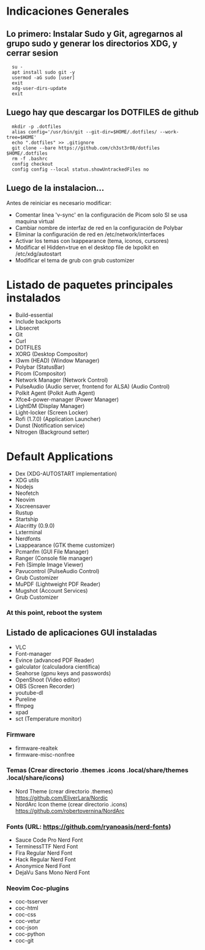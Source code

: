# Indicaciones Generales

## Lo primero: Instalar Sudo y Git, agregarnos al grupo sudo y generar los directorios XDG, y cerrar sesion
      su -
      apt install sudo git -y
      usermod -aG sudo [user]
      exit
      xdg-user-dirs-update
      exit

## Luego hay que descargar los DOTFILES de github
      mkdir -p .dotfiles
      alias config='/usr/bin/git --git-dir=$HOME/.dotfiles/ --work-tree=$HOME'
      echo ".dotfiles" >> .gitignore
      git clone --bare https://github.com/ch3st3r08/dotfiles $HOME/.dotfiles
      rm -f .bashrc
      config checkout
      config config --local status.showUntrackedFiles no

## Luego de la instalacion...
Antes de reiniciar es necesario modificar:
- Comentar linea 'v-sync' en la configuración de Picom solo SI se usa maquina virtual
- Cambiar nombre de interfaz de red en la configuración de Polybar
- Eliminar la configuración de red en /etc/network/interfaces
- Activar los temas con lxappearance (tema, iconos, cursores)
- Modificar el Hidden=true en el desktop file de lxpolkit en /etc/xdg/autostart
- Modificar el tema de grub con grub customizer

# Listado de paquetes principales instalados
- Build-essential
- Include backports
- Libsecret
- Git
- Curl
- DOTFILES
- XORG (Desktop Compositor)
- I3wm (HEAD) (Window Manager)
- Polybar (StatusBar)
- Picom (Compositor)
- Network Manager (Network Control)
- PulseAudio (Audio server, frontend for ALSA) (Audio Control)
- Polkit Agent (Polkit Auth Agent)
- Xfce4-power-manager (Power Manager)
- LightDM (Display Manager)
- Light-locker (Screen Locker)
- Rofi (1.7.0) (Application Launcher)
- Dunst (Notification service)
- Nitrogen (Background setter)

# Default Applications
- Dex (XDG-AUTOSTART implementation)
- XDG utils
- Nodejs
- Neofetch
- Neovim
- Xscreensaver
- Rustup
- Startship
- Alacritty (0.9.0)
- Lxterminal
- Nerdfonts
- Lxappearance (GTK theme customizer)
- Pcmanfm (GUI File Manager)
- Ranger (Console file manager)
- Feh (Simple Image Viewer)
- Pavucontrol (PulseAudio Control)
- Grub Customizer
- MuPDF (Lightweight PDF Reader)
- Mugshot (Account Services)
- Grub Customizer

### At this point, reboot the system

## Listado de aplicaciones GUI instaladas
- VLC
- Font-manager
- Evince (advanced PDF Reader)
- galculator (calculadora científica)
- Seahorse (gpnu keys and passwords)
- OpenShoot (Video editor)
- OBS (Screen Recorder)
- youtube-dl
- Pureline
- ffmpeg
- xpad
- sct (Temperature monitor)

### Firmware 
- firmware-realtek
- firmware-misc-nonfree

### Temas (Crear directorio .themes .icons .local/share/themes .local/share/icons)
- Nord Theme (crear directorio .themes) https://github.com/EliverLara/Nordic
- NordArc Icon theme (crear directorio .icons) https://github.com/robertovernina/NordArc


### Fonts (URL: https://github.com/ryanoasis/nerd-fonts)
- Sauce Code Pro Nerd Font
- TerminessTTF Nerd Font
- Fira Regular Nerd Font
- Hack Regular Nerd Font
- Anonymice Nerd Font
- DejaVu Sans Mono Nerd Font

### Neovim Coc-plugins
- coc-tsserver
- coc-html
- coc-css
- coc-vetur
- coc-json
- coc-python
- coc-git

